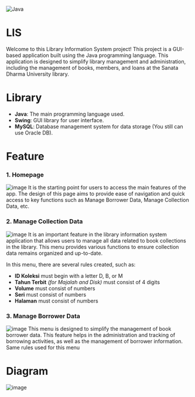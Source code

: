 
![Java](https://img.shields.io/badge/java-%23ED8B00.svg?style=for-the-badge&logo=openjdk&logoColor=white) 

# LIS

Welcome to this Library Information System project! This project is a GUI-based application built using the Java programming language. This application is designed to simplify library management and administration, including the management of books, members, and loans at the Sanata Dharma University library.

# Library 

- **Java**: The main programming language used.
- **Swing**: GUI library for user interface.
- **MySQL**: Database management system for data storage (You still can use Oracle DB).


# Feature

### 1. Homepage
![image](https://github.com/user-attachments/assets/d87a0379-a613-43da-8d2a-940120639c66)
It is the starting point for users to access the main features of the app. The design of this page aims to provide ease of navigation and quick access to key functions such as Manage Borrower Data, Manage Collection Data, etc.

### 2. Manage Collection Data
![image](https://github.com/user-attachments/assets/c0d7121f-5d06-46e0-911c-3ce86e0c8a65)
It is an important feature in the library information system application that allows users to manage all data related to book collections in the library. This menu provides various functions to ensure collection data remains organized and up-to-date.

In this menu, there are several rules created, such as: 
- **ID Koleksi** must begin with a letter D, B, or M
- **Tahun Terbit** *(for Majalah and Disk)* must consist of 4 digits
- **Volume** must consist of numbers
- **Seri** must consist of numbers
- **Halaman** must consist of numbers

### 3. Manage Borrower Data
![image](https://github.com/user-attachments/assets/92f1bad7-e9ad-4cee-8f32-bd466d79de71)
This menu is designed to simplify the management of book borrower data. This feature helps in the administration and tracking of borrowing activities, as well as the management of borrower information. Same rules used for this menu



# Diagram
![image](https://github.com/user-attachments/assets/6ebfa526-ab08-4f87-b31c-b70cf96c796a)

